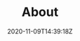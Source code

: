 ---
title: "About"
date: 2020-11-09T14:39:18Z
draft: false
color: "white"
brags: [
    "For the past 9 years I've been in leadership positions and part of growing a company from 5 to 100 employees.",
    ":rocket:",
    "Since starting as a software developer in 2004 I've dealt mostly with games development and web stuff. I've had many different roles but always tried to keep at least a few fingers coding.",
    ":construction:",
    "I have good understanding of a modern software development setup including VCSs, package managers, artifact managers and registries, build systems, test automation etc.",
    ":package:",
    "I like the overall DevOps concepts of value streams and finding good ways of visualizing and automating the regular flow of work.",
    'img/plantuml.png',
    "I enjoy fiddling with Node.js and trying to keep up in the fast-moving JavaScript community.",
  #  'img/nodejs.png','img/npm.png',
    ":coffee:",
  #  "I have spent a lots of time in a love/hate relationship with Jenkins and it's myriad of plugins...",
  #  ":white_check_mark:",
    "I have a decent understanding of cloud infrastructure. I've seen the light in the configuration tunnel (embraced IaC principles with Serverless Framework, CloudFormation templates, Ansible playbooks and more).",
  #  'img/aws.png',
    ':cloud:',
    '"Defer commitment" is my favorite Lean principle. Architect your solution so that fewer commitments are irreversible. Defer commitment on irreversible decisions to the latest point possible. OK admittedly a bit pretentious. <i>In other words: Assume you will learn stuff down the line so try not to paint yourself into a corner...</i>',
    ":point_up:"
    # "I believe that rules are meant to be <s>broken</s> understood and followed if and when they make sense and auto tested in any way possible.",
    # ":interrobang:",
    # "I prefer working with Unix-like operating systems. Linux for back-end/cloud, MacOS for front-end.",
    # ":computer:",
    # "I've made countless poor decisions and solutions that did not survive the test of time (but hopefully a few good ones too).",
    # ":sweat_smile:"
]
---